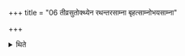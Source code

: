 +++
title = "06 तीव्रसुतोक्थ्येन रथन्तरसाम्ना बृहत्साम्नोभयसाम्ना"

+++

<details><summary>थिते</summary>

तीव्रसुतोक्थ्येन रथन्तरसाम्ना बृहत्साम्नोभयसाम्ना वामयाविनमन्नाद्यकामं प्रजाकामं पशुकामं श्रिया वा प्रत्यवरूढं याजयेत् ६
</details>
